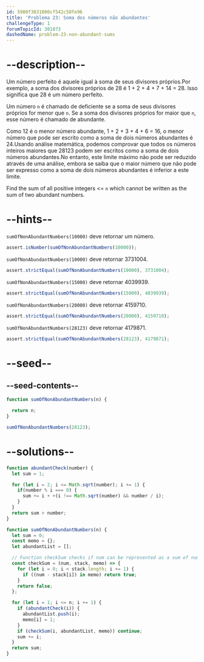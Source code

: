 ```yaml
---
id: 5900f3831000cf542c50fe96
title: 'Problema 23: Soma dos números não abundantes'
challengeType: 1
forumTopicId: 301873
dashedName: problem-23-non-abundant-sums
---
```


# --description--

Um número perfeito é aquele igual à soma de seus divisores próprios.Por exemplo, a soma dos divisores próprios de 28 é 1 + 2 + 4 + 7 + 14 = 28. Isso significa que 28 é um número perfeito.

Um número `n` é chamado de deficiente se a soma de seus divisores próprios for menor que `n`. Se a soma dos divisores próprios for maior que `n`, esse número é chamado de abundante.

Como 12 é o menor número abundante, 1 + 2 + 3 + 4 + 6 = 16, o menor número que pode ser escrito como a soma de dois números abundantes é 24.Usando análise matemática, podemos comprovar que todos os números inteiros maiores que 28123 podem ser escritos como a soma de dois números abundantes.No entanto, este limite máximo não pode ser reduzido através de uma análise, embora se saiba que o maior número que não pode ser expresso como a soma de dois números abundantes é inferior a este limite.

Find the sum of all positive integers &lt;= `n` which cannot be written as the sum of two abundant numbers.

# --hints--

`sumOfNonAbundantNumbers(10000)` deve retornar um número.

```js
assert.isNumber(sumOfNonAbundantNumbers(10000));
```

`sumOfNonAbundantNumbers(10000)` deve retornar 3731004.

```js
assert.strictEqual(sumOfNonAbundantNumbers(10000), 3731004);
```

`sumOfNonAbundantNumbers(15000)` deve retornar 4039939.

```js
assert.strictEqual(sumOfNonAbundantNumbers(15000), 4039939);
```

`sumOfNonAbundantNumbers(20000)` deve retornar 4159710.

```js
assert.strictEqual(sumOfNonAbundantNumbers(20000), 4159710);
```

`sumOfNonAbundantNumbers(28123)` deve retornar 4179871.

```js
assert.strictEqual(sumOfNonAbundantNumbers(28123), 4179871);
```

# --seed--

## --seed-contents--

```js
function sumOfNonAbundantNumbers(n) {

  return n;
}

sumOfNonAbundantNumbers(28123);
```

# --solutions--

```js
function abundantCheck(number) {
  let sum = 1;

  for (let i = 2; i <= Math.sqrt(number); i += 1) {
    if(number % i === 0) {
      sum += i + +(i !== Math.sqrt(number) && number / i);
    }
  }
  return sum > number;
}

function sumOfNonAbundantNumbers(n) {
  let sum = 0;
  const memo = {};
  let abundantList = [];

  // Function checkSum checks if num can be represented as a sum of numbers in the stack (array)
  const checkSum = (num, stack, memo) => {
    for (let i = 0; i < stack.length; i += 1) {
      if ((num - stack[i]) in memo) return true;
    }
    return false;
  };

  for (let i = 1; i <= n; i += 1) {
    if (abundantCheck(i)) {
      abundantList.push(i);
      memo[i] = 1;
    }
    if (checkSum(i, abundantList, memo)) continue;
    sum += i;
  }
  return sum;
}
```
